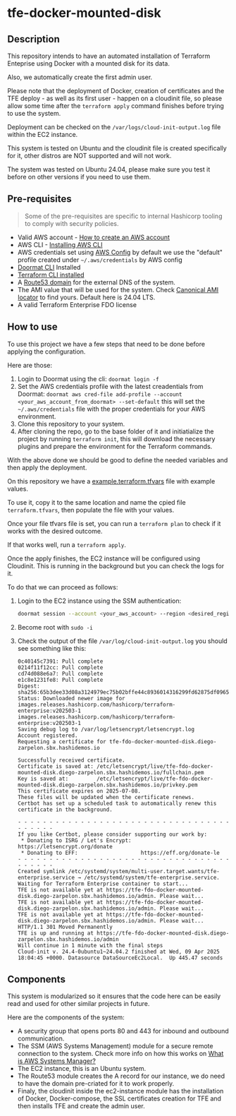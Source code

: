 # tfe-docker-mounted-disk

## Description

This repository intends to have an automated installation of Terraform Enteprise using Docker with a mounted disk for its data.

Also, we automatically create the first admin user.

Please note that the deployment of Docker, creation of certificates and the TFE deploy - as well as its first user - happen on a cloudinit file, so please allow some time after the `terraform apply` command finishes before trying to use the system.

Deployment can be checked on the `/var/logs/cloud-init-output.log` file within the EC2 instance.

This system is tested on Ubuntu and the cloudinit file is created specifically for it, other distros are NOT supported and will not work.

The system was tested on Ubuntu 24.04, please make sure you test it before on other versions if you need to use them.

## Pre-requisites

> Some of the pre-requisites are specific to internal Hashicorp tooling to comply with security policies.

- Valid AWS account - [How to create an AWS account](https://aws.amazon.com/resources/create-account/)
- AWS CLI - [Installing AWS CLI](https://docs.aws.amazon.com/cli/latest/userguide/getting-started-install.html)
- AWS credentials set using [AWS Config](https://docs.aws.amazon.com/cli/v1/userguide/cli-configure-files.html) by default we use the "default" profile created under `~/.aws/credentials` by AWS config
- [Doormat CLI](https://docs.prod.secops.hashicorp.services/doormat/cli/) Installed
- [Terraform CLI installed](https://developer.hashicorp.com/terraform/tutorials/aws-get-started/install-cli)
- A [Route53 domain](https://docs.aws.amazon.com/Route53/latest/DeveloperGuide/domain-register.html) for the external DNS of the system.
- The AMI value that will be used for the system. Check [Canonical AMI locator](https://cloud-images.ubuntu.com/locator/ec2/) to find yours. Default here is 24.04 LTS.
- A valid Terraform Enterprise FDO license

## How to use

To use this project we have a few steps that need to be done before applying the configuration.

Here are those:

1. Login to Doormat using the cli:
   `doormat login -f`
2. Set the AWS credentials profile with the latest creadentials from Doormat:
   `doormat aws cred-file add-profile --account <your_aws_account_from_doormat> --set-default` this will set the `~/.aws/credentials` file with the proper credentials for your AWS environment.
3. Clone this repository to your system.
4. After cloning the repo, go to the base folder of it and initiatialize the project by running `terraform init`, this will download the necessary plugins and prepare the environment for the Terraform commands.

With the above done we should be good to define the needed variables and then apply the deployment.

On this repository we have a [example.terraform.tfvars](./example.terraform.tfvars) file with example values.

To use it, copy it to the same location and name the cpied file `terraform.tfvars`, then populate the file with your values.

Once your file tfvars file is set, you can run a `terraform plan` to check if it works with the desired outcome.

If that works well, run a `terraform apply`.

Once the apply finishes, the EC2 instance will be configured using Cloudinit. This is running in the background but you can check the logs for it.

To do that we can proceed as follows:

1. Login to the EC2 instance using the SSM authentication:

   ```bash
   doormat session --account <your_aws_account> --region <desired_region>
   ```

2. Become root with `sudo -i`
3. Check the output of the file `/var/log/cloud-init-output.log` you should see something like this:

   ```
   0c40145c7391: Pull complete
   0214f11f12cc: Pull complete
   cd74d088e6a7: Pull complete
   e1c8e1231fe8: Pull complete
   Digest: sha256:65b3dee33d08a3124979ec75b02bffe44c8936014316299fd62875df0965229a
   Status: Downloaded newer image for images.releases.hashicorp.com/hashicorp/terraform-enterprise:v202503-1
   images.releases.hashicorp.com/hashicorp/terraform-enterprise:v202503-1
   Saving debug log to /var/log/letsencrypt/letsencrypt.log
   Account registered.
   Requesting a certificate for tfe-fdo-docker-mounted-disk.diego-zarpelon.sbx.hashidemos.io

   Successfully received certificate.
   Certificate is saved at: /etc/letsencrypt/live/tfe-fdo-docker-mounted-disk.diego-zarpelon.sbx.hashidemos.io/fullchain.pem
   Key is saved at:         /etc/letsencrypt/live/tfe-fdo-docker-mounted-disk.diego-zarpelon.sbx.hashidemos.io/privkey.pem
   This certificate expires on 2025-07-08.
   These files will be updated when the certificate renews.
   Certbot has set up a scheduled task to automatically renew this certificate in the background.

   - - - - - - - - - - - - - - - - - - - - - - - - - - - - - - - - - - - - - - - -
   If you like Certbot, please consider supporting our work by:
    * Donating to ISRG / Let's Encrypt:   https://letsencrypt.org/donate
    * Donating to EFF:                    https://eff.org/donate-le
   - - - - - - - - - - - - - - - - - - - - - - - - - - - - - - - - - - - - - - - -
   Created symlink /etc/systemd/system/multi-user.target.wants/tfe-enterprise.service → /etc/systemd/system/tfe-enterprise.service.
   Waiting for Terraform Enterprise container to start...
   TFE is not available yet at https://tfe-fdo-docker-mounted-disk.diego-zarpelon.sbx.hashidemos.io/admin. Please wait...
   TFE is not available yet at https://tfe-fdo-docker-mounted-disk.diego-zarpelon.sbx.hashidemos.io/admin. Please wait...
   TFE is not available yet at https://tfe-fdo-docker-mounted-disk.diego-zarpelon.sbx.hashidemos.io/admin. Please wait...
   HTTP/1.1 301 Moved Permanently
   TFE is up and running at https://tfe-fdo-docker-mounted-disk.diego-zarpelon.sbx.hashidemos.io/admin
   Will continue in 1 minute with the final steps
   Cloud-init v. 24.4-0ubuntu1~24.04.2 finished at Wed, 09 Apr 2025 18:04:45 +0000. Datasource DataSourceEc2Local.  Up 445.47 seconds
   ```

## Components

This system is modularized so it ensures that the code here can be easily read and used for other similar projects in future.

Here are the components of the system:

- A security group that opens ports 80 and 443 for inbound and outbound communication.
- The SSM (AWS Systems Management) module for a secure remote connection to the system. Check more info on how this works on [What is AWS Systems Manager?](https://docs.aws.amazon.com/systems-manager/latest/userguide/what-is-systems-manager.html)
- The EC2 instance, this is an Ubuntu system.
- The Route53 module creates the A record for our instance, we do need to have the domain pre-criated for it to work properly.
- Finaly, the cloudinit inside the ec2-instance module has the installation of Docker, Docker-compose, the SSL certificates creation for TFE and then installs TFE and create the admin user.
